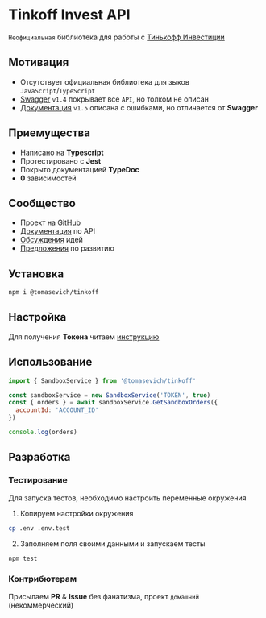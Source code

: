 # Tinkoff Invest API

`Неофициальная` библиотека для работы с [Тинькофф Инвестиции](https://www.tinkoff.ru/invest/)

## Мотивация

- Отсутствует официальная библиотека для зыков `JavaScript`/`TypeScript`
- [Swagger](https://tinkoff.github.io/investAPI/swagger-ui/) `v1.4` покрывает все `API`, но толком не описан
- [Документация](https://tinkoff.github.io/investAPI/) `v1.5` описана с ошибками, но отличается от **Swagger**

## Приемущества

- Написано на **Typescript**
- Протестировано с **Jest**
- Покрыто документацией **TypeDoc**
- **0** зависимостей

## Сообщество

- Проект на [GitHub](https://github.com/tomasevich/tinkoff)
- [Документация](https://tomasevich.github.io/tinkoff) по API
- [Обсуждения](https://github.com/tomasevich/tinkoff/discussions) идей
- [Предложения](https://github.com/tomasevich/tinkoff/issues) по развитию

## Установка

```sh
npm i @tomasevich/tinkoff
```

## Настройка

Для получения **Токена** читаем [инструкцию](https://tinkoff.github.io/investAPI/token/)

## Использование

```js
import { SandboxService } from '@tomasevich/tinkoff'

const sandboxService = new SandboxService('TOKEN', true)
const { orders } = await sandboxService.GetSandboxOrders({
  accountId: 'ACCOUNT_ID'
})

console.log(orders)
```

## Разработка

### Тестирование

Для запуска тестов, необходимо настроить переменные окружения

1. Копируем настройки окружения

```sh
cp .env .env.test
```

2. Заполняем поля своими данными и запускаем тесты

```sh
npm test
```

### Контрибютерам

Присылаем **PR** & **Issue** без фанатизма, проект `домашний` (некоммерческий)
